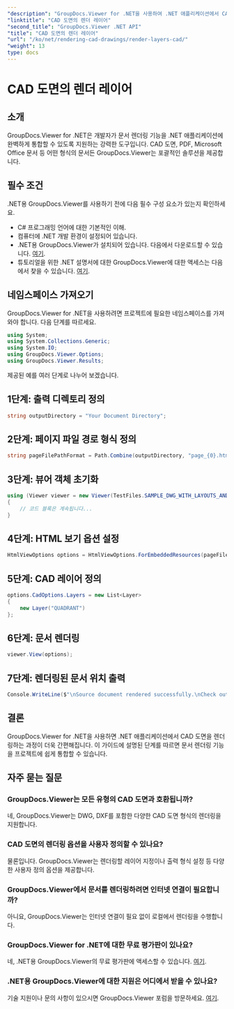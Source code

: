 ```yaml
---
"description": "GroupDocs.Viewer for .NET을 사용하여 .NET 애플리케이션에서 CAD 도면을 원활하게 렌더링하세요. 렌더링 옵션을 살펴보고, 레이어를 사용자 지정하는 등 다양한 기능을 활용할 수 있습니다."
"linktitle": "CAD 도면의 렌더 레이어"
"second_title": "GroupDocs.Viewer .NET API"
"title": "CAD 도면의 렌더 레이어"
"url": "/ko/net/rendering-cad-drawings/render-layers-cad/"
"weight": 13
type: docs
---
```

# CAD 도면의 렌더 레이어

## 소개
GroupDocs.Viewer for .NET은 개발자가 문서 렌더링 기능을 .NET 애플리케이션에 완벽하게 통합할 수 있도록 지원하는 강력한 도구입니다. CAD 도면, PDF, Microsoft Office 문서 등 어떤 형식의 문서든 GroupDocs.Viewer는 포괄적인 솔루션을 제공합니다.
## 필수 조건
.NET용 GroupDocs.Viewer를 사용하기 전에 다음 필수 구성 요소가 있는지 확인하세요.
- C# 프로그래밍 언어에 대한 기본적인 이해.
- 컴퓨터에 .NET 개발 환경이 설정되어 있습니다.
- .NET용 GroupDocs.Viewer가 설치되어 있습니다. 다음에서 다운로드할 수 있습니다. [여기](https://releases.groupdocs.com/viewer/net/).
- 튜토리얼을 위한 .NET 설명서에 대한 GroupDocs.Viewer에 대한 액세스는 다음에서 찾을 수 있습니다. [여기](https://tutorials.groupdocs.com/viewer/net/).

## 네임스페이스 가져오기
GroupDocs.Viewer for .NET을 사용하려면 프로젝트에 필요한 네임스페이스를 가져와야 합니다. 다음 단계를 따르세요.

```csharp
using System;
using System.Collections.Generic;
using System.IO;
using GroupDocs.Viewer.Options;
using GroupDocs.Viewer.Results;
```

제공된 예를 여러 단계로 나누어 보겠습니다.
## 1단계: 출력 디렉토리 정의
```csharp
string outputDirectory = "Your Document Directory";
```
## 2단계: 페이지 파일 경로 형식 정의
```csharp
string pageFilePathFormat = Path.Combine(outputDirectory, "page_{0}.html");
```
## 3단계: 뷰어 객체 초기화
```csharp
using (Viewer viewer = new Viewer(TestFiles.SAMPLE_DWG_WITH_LAYOUTS_AND_LAYERS))
{
    // 코드 블록은 계속됩니다...
}
```
## 4단계: HTML 보기 옵션 설정
```csharp
HtmlViewOptions options = HtmlViewOptions.ForEmbeddedResources(pageFilePathFormat);
```
## 5단계: CAD 레이어 정의
```csharp
options.CadOptions.Layers = new List<Layer>
{
    new Layer("QUADRANT")
};
```
## 6단계: 문서 렌더링
```csharp
viewer.View(options);
```
## 7단계: 렌더링된 문서 위치 출력
```csharp
Console.WriteLine($"\nSource document rendered successfully.\nCheck output in {outputDirectory}.");
```

## 결론
GroupDocs.Viewer for .NET을 사용하면 .NET 애플리케이션에서 CAD 도면을 렌더링하는 과정이 더욱 간편해집니다. 이 가이드에 설명된 단계를 따르면 문서 렌더링 기능을 프로젝트에 쉽게 통합할 수 있습니다.
## 자주 묻는 질문
### GroupDocs.Viewer는 모든 유형의 CAD 도면과 호환됩니까?
네, GroupDocs.Viewer는 DWG, DXF를 포함한 다양한 CAD 도면 형식의 렌더링을 지원합니다.
### CAD 도면의 렌더링 옵션을 사용자 정의할 수 있나요?
물론입니다. GroupDocs.Viewer는 렌더링할 레이어 지정이나 출력 형식 설정 등 다양한 사용자 정의 옵션을 제공합니다.
### GroupDocs.Viewer에서 문서를 렌더링하려면 인터넷 연결이 필요합니까?
아니요, GroupDocs.Viewer는 인터넷 연결이 필요 없이 로컬에서 렌더링을 수행합니다.
### GroupDocs.Viewer for .NET에 대한 무료 평가판이 있나요?
네, .NET용 GroupDocs.Viewer의 무료 평가판에 액세스할 수 있습니다. [여기](https://releases.groupdocs.com/).
### .NET용 GroupDocs.Viewer에 대한 지원은 어디에서 받을 수 있나요?
기술 지원이나 문의 사항이 있으시면 GroupDocs.Viewer 포럼을 방문하세요. [여기](https://forum.groupdocs.com/c/viewer/9).